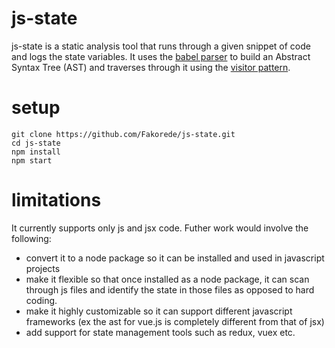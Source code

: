 # js-state

js-state is a static analysis tool that runs through a given snippet of code and logs the state variables. It uses the [babel parser](https://babeljs.io/docs/babel-parser) to build an Abstract Syntax Tree (AST) and traverses through it using the [visitor pattern](https://en.wikipedia.org/wiki/Visitor_pattern).

# setup

```
git clone https://github.com/Fakorede/js-state.git
cd js-state
npm install
npm start
```

# limitations

It currently supports only js and jsx code. Futher work would involve the following:

- convert it to a node package so it can be installed and used in javascript projects
- make it flexible so that once installed as a node package, it can scan through js files and identify the state in those files as opposed to hard coding.
- make it highly customizable so it can support different javascript frameworks (ex the ast for vue.js is completely different from that of jsx)
- add support for state management tools such as redux, vuex etc.

